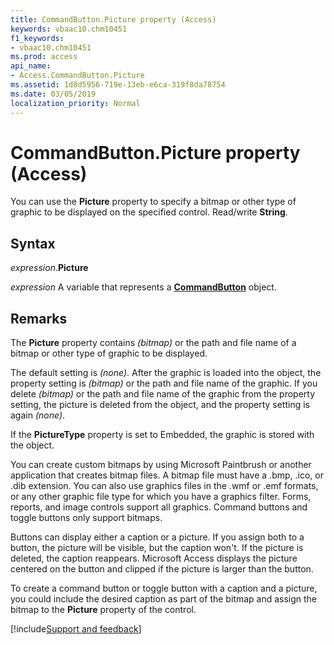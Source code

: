 ```yaml
---
title: CommandButton.Picture property (Access)
keywords: vbaac10.chm10451
f1_keywords:
- vbaac10.chm10451
ms.prod: access
api_name:
- Access.CommandButton.Picture
ms.assetid: 1d0d5956-719e-13eb-e6ca-319f8da78754
ms.date: 03/05/2019
localization_priority: Normal
---
```



# CommandButton.Picture property (Access)

You can use the **Picture** property to specify a bitmap or other type of graphic to be displayed on the specified control. Read/write **String**.


## Syntax

_expression_.**Picture**

_expression_ A variable that represents a **[CommandButton](Access.CommandButton.md)** object.


## Remarks

The **Picture** property contains _(bitmap)_ or the path and file name of a bitmap or other type of graphic to be displayed.

The default setting is _(none)_. After the graphic is loaded into the object, the property setting is _(bitmap)_ or the path and file name of the graphic. If you delete _(bitmap)_ or the path and file name of the graphic from the property setting, the picture is deleted from the object, and the property setting is again _(none)_.

If the **PictureType** property is set to Embedded, the graphic is stored with the object.

You can create custom bitmaps by using Microsoft Paintbrush or another application that creates bitmap files. A bitmap file must have a .bmp, .ico, or .dib extension. You can also use graphics files in the .wmf or .emf formats, or any other graphic file type for which you have a graphics filter. Forms, reports, and image controls support all graphics. Command buttons and toggle buttons only support bitmaps.

Buttons can display either a caption or a picture. If you assign both to a button, the picture will be visible, but the caption won't. If the picture is deleted, the caption reappears. Microsoft Access displays the picture centered on the button and clipped if the picture is larger than the button.

To create a command button or toggle button with a caption and a picture, you could include the desired caption as part of the bitmap and assign the bitmap to the **Picture** property of the control.




[!include[Support and feedback](~/includes/feedback-boilerplate.md)]